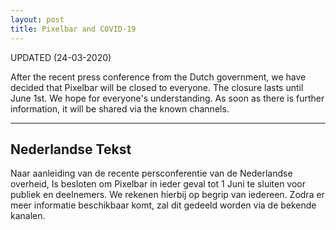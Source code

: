 ```yaml
---
layout: post
title: Pixelbar and COVID-19
---
```


UPDATED (24-03-2020)


After the recent press conference from the Dutch government, we have decided that Pixelbar will be closed to everyone. The closure lasts until June 1st. We hope for everyone's understanding. As soon as there is further information, it will be shared via the known channels.

----------------------
<h2>Nederlandse Tekst</h2>

Naar aanleiding van de recente persconferentie van de Nederlandse overheid, Is besloten om Pixelbar in ieder geval tot 1 Juni te sluiten voor publiek en deelnemers. We rekenen hierbij op begrip van iedereen. Zodra er meer informatie beschikbaar komt, zal dit gedeeld worden via de bekende kanalen.
